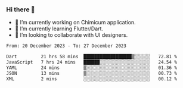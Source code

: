 ### Hi there 👋

<!--
**devcat37/devcat37** is a ✨ _special_ ✨ repository because its `README.md` (this file) appears on your GitHub profile.-->


- 🔭 I’m currently working on Chimicum application.
- 🌱 I’m currently learning Flutter/Dart.
- 👯 I’m looking to collaborate with UI designers.
<!-- - 🤔 I’m looking for help with ... -->

<!--START_SECTION:waka-->

```txt
From: 20 December 2023 - To: 27 December 2023

Dart         21 hrs 58 mins  ██████████████████▒░░░░░░   72.81 %
JavaScript   7 hrs 24 mins   ██████░░░░░░░░░░░░░░░░░░░   24.54 %
YAML         24 mins         ▒░░░░░░░░░░░░░░░░░░░░░░░░   01.36 %
JSON         13 mins         ▒░░░░░░░░░░░░░░░░░░░░░░░░   00.73 %
XML          2 mins          ░░░░░░░░░░░░░░░░░░░░░░░░░   00.12 %
```

<!--END_SECTION:waka-->
